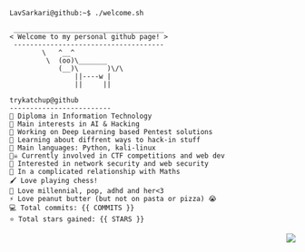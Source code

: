 ```console
LavSarkari@github:~$ ./welcome.sh
```

```
 _____________________________________
< Welcome to my personal github page! >
 ------------------------------------- 
        \   ^__^
         \  (oo)\_______
            (__)\       )\/\
                ||----w |
                ||     ||
```


```
trykatchup@github
-------------------------
🏫 Diploma in Information Technology
🔎 Main interests in AI & Hacking
🔭 Working on Deep Learning based Pentest solutions
🌱 Learning about diffrent ways to hack-in stuff
🌟 Main languages: Python, kali-linux
🏴‍☠️ Currently involved in CTF competitions and web dev 
🚩 Interested in network security and web security
💖 In a complicated relationship with Maths
🖌️ Love playing chess!
🎵 Love millennial, pop, adhd and her<3
⚡ Love peanut butter (but not on pasta or pizza) 😭
💻 Total commits: {{ COMMITS }}
⭐ Total stars gained: {{ STARS }}
```



<div align="right">
<img src="https://miro.medium.com/v2/resize:fit:1358/1*aniyNTcHORbvDiLGUzJSsQ.gif"/>
</div>
 

